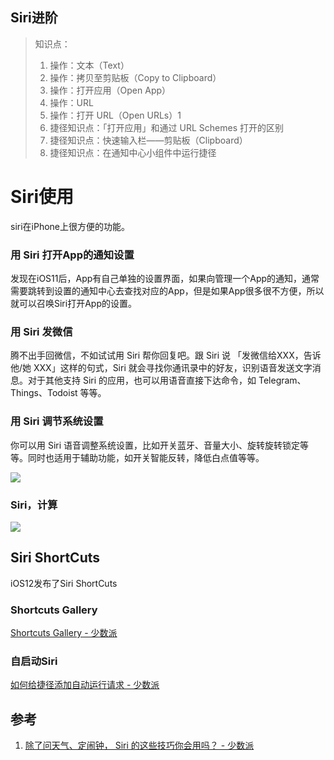 ## Siri进阶


> 知识点：
> 1.  操作：文本（Text）
> 2.  操作：拷贝至剪贴板（Copy to Clipboard）
> 3.  操作：打开应用（Open App）
> 4.  操作：URL
> 5.  操作：打开 URL（Open URLs）1
> 6.  捷径知识点：「打开应用」和通过 URL Schemes 打开的区别
> 7.  捷径知识点：快速输入栏——剪贴板（Clipboard）
> 8.  捷径知识点：在通知中心小组件中运行捷径

# Siri使用

siri在iPhone上很方便的功能。

### 用 Siri 打开App的通知设置

发现在iOS11后，App有自己单独的设置界面，如果向管理一个App的通知，通常需要跳转到设置的通知中心去查找对应的App，但是如果App很多很不方便，所以就可以召唤Siri打开App的设置。

### 用 Siri 发微信

腾不出手回微信，不如试试用 Siri 帮你回复吧。跟 Siri 说 「发微信给XXX，告诉他/她 XXX」这样的句式，Siri 就会寻找你通讯录中的好友，识别语音发送文字消息。对于其他支持 Siri 的应用，也可以用语音直接下达命令，如 Telegram、Things、Todoist 等等。

### 用 Siri 调节系统设置

你可以用 Siri 语音调整系统设置，比如开关蓝牙、音量大小、旋转旋转锁定等等。同时也适用于辅助功能，如开关智能反转，降低白点值等等。

![](http://oc98nass3.bkt.clouddn.com/15304100413354.jpg)

### Siri，计算

![](http://oc98nass3.bkt.clouddn.com/15304105404310.jpg)


## Siri ShortCuts

iOS12发布了Siri ShortCuts

### Shortcuts Gallery

[Shortcuts Gallery - 少数派](https://shortcuts.sspai.com/)


### 自启动Siri

[如何给捷径添加自动运行请求 - 少数派](https://sspai.com/post/47630)



## 参考

1. [除了问天气、定闹钟， Siri 的这些技巧你会用吗？ - 少数派](https://sspai.com/post/45364)
